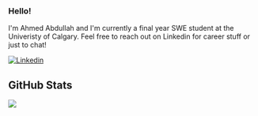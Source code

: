 ### Hello!

I'm Ahmed Abdullah and I'm currently a final year SWE student at the Univeristy of Calgary. Feel free to reach out on Linkedin for career stuff or just to chat!

[![Linkedin](https://img.shields.io/badge/LinkedIn-0077B5?style=for-the-badge&logo=linkedin&logoColor=white)](https://www.linkedin.com/in/ahmed-i-abdullah/)

## GitHub Stats

<a href="https://github.com/Ahmed-I-Abdullah/Ahmed-I-Abdullah">
  <img align = "center" src = "https://github-readme-streak-stats.herokuapp.com/?user=Ahmed-I-Abdullah&theme=dark" />
</a>

<!--
**Ahmed-I-Abdullah/Ahmed-I-Abdullah** is a ✨ _special_ ✨ repository because its `README.md` (this file) appears on your GitHub profile.

Here are some ideas to get you started:

- 🔭 I’m currently working on ...
- 🌱 I’m currently learning ...
- 👯 I’m looking to collaborate on ...
- 🤔 I’m looking for help with ...
- 💬 Ask me about ...
- 📫 How to reach me: ...
- 😄 Pronouns: ...
- ⚡ Fun fact: ...
-->
